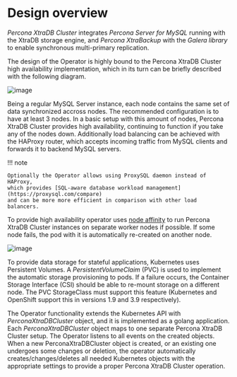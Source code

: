 # Design overview

*Percona XtraDB Cluster* integrates *Percona Server for MySQL* running
    with the XtraDB storage engine, and *Percona XtraBackup* with the
*Galera library* to enable synchronous multi-primary replication.

The design of the Operator is highly bound to the
Percona XtraDB Cluster high availability implementation, which in its turn can
be briefly described with the following diagram.

![image](assets/images/replication.svg)

Being a regular MySQL Server instance, each node contains the same set
of data synchronized accross nodes. The recommended configuration is to
have at least 3 nodes. In a basic setup with this amount of nodes,
Percona XtraDB Cluster provides high availability, continuing to
function if you take any of the nodes down. Additionally load balancing
can be achieved with the HAProxy router, which accepts incoming traffic
from MySQL clients and forwards it to backend MySQL servers.

!!! note

    Optionally the Operator allows using ProxySQL daemon instead of HAProxy,
    which provides [SQL-aware database workload management](https://proxysql.com/compare)
    and can be more more efficient in comparison with other load balancers.

To provide high availability operator uses [node affinity](https://kubernetes.io/docs/concepts/configuration/assign-pod-node/#affinity-and-anti-affinity)
to run Percona XtraDB Cluster instances on separate worker nodes if possible. If
some node fails, the pod with it is automatically re-created on another node.

![image](assets/images/operator.svg)

To provide data storage for stateful applications, Kubernetes uses
Persistent Volumes. A *PersistentVolumeClaim* (PVC) is used to implement
the automatic storage provisioning to pods. If a failure occurs, the
Container Storage Interface (CSI) should be able to re-mount storage on
a different node. The PVC StorageClass must support this feature
(Kubernetes and OpenShift support this in versions 1.9 and 3.9
respectively).

The Operator functionality extends the Kubernetes API with
*PerconaXtraDBCluster* object, and it is implemented as a golang
application. Each *PerconaXtraDBCluster* object maps to one separate Percona
XtraDB Cluster setup. The Operator listens to all events on the created objects.
When a new PerconaXtraDBCluster object is created, or an existing one undergoes
some changes or deletion, the operator automatically
creates/changes/deletes all needed Kubernetes objects with the
appropriate settings to provide a proper Percona XtraDB Cluster operation.
